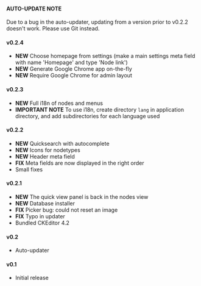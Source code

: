 #### AUTO-UPDATE NOTE ####
Due to a bug in the auto-updater, updating from a version prior to v0.2.2 doesn't work. Please use Git instead.

#### v0.2.4

 - **NEW** Choose homepage from settings (make a main settings meta field with name 'Homepage' and type 'Node link')
 - **NEW** Generate Google Chrome app on-the-fly
 - **NEW** Require Google Chrome for admin layout



#### v0.2.3

 - **NEW** Full i18n of nodes and menus
 - **IMPORTANT NOTE** To use i18n, create directory `lang` in application directory, and add subdirectories for each language used



#### v0.2.2

 - **NEW** Quicksearch with autocomplete
 - **NEW** Icons for nodetypes
 - **NEW** Header meta field
 - **FIX** Meta fields are now displayed in the right order
 - Small fixes



#### v0.2.1

 - **NEW** The quick view panel is back in the nodes view
 - **NEW** Database installer
 - **FIX** Picker bug: could not reset an image
 - **FIX** Typo in updater
 - Bundled CKEditor 4.2



#### v0.2

 - Auto-updater



#### v0.1

 - Initial release
